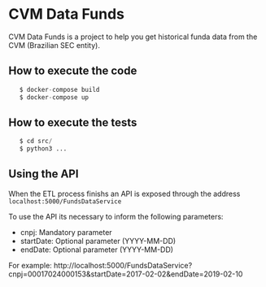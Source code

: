 # CVM Data Funds

CVM Data Funds is a project to help you get historical funda data from the CVM (Brazilian SEC entity).


## How to execute the code


```python
   $ docker-compose build
   $ docker-compose up
```

## How to execute the tests 

```python
   $ cd src/
   $ python3 ...

```

## Using the API

When the ETL process finishs an API is exposed through the address ``localhost:5000/FundsDataService``

To use the API its necessary to inform the following parameters:
- cnpj: Mandatory parameter 
- startDate: Optional parameter (YYYY-MM-DD)
- endDate: Optional parameter (YYYY-MM-DD)

For example:
http://localhost:5000/FundsDataService?cnpj=00017024000153&startDate=2017-02-02&endDate=2019-02-10

